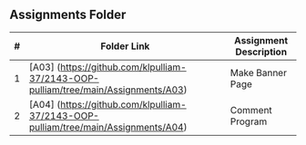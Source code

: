 ##  Assignments Folder

|   #   | Folder Link | Assignment Description |
| :---: | ----------- | ---------------------- |
|   1   | [A03] (https://github.com/klpulliam-37/2143-OOP-pulliam/tree/main/Assignments/A03)    | Make Banner Page       |
|   2   | [A04]   (https://github.com/klpulliam-37/2143-OOP-pulliam/tree/main/Assignments/A04)  | Comment Program        |
